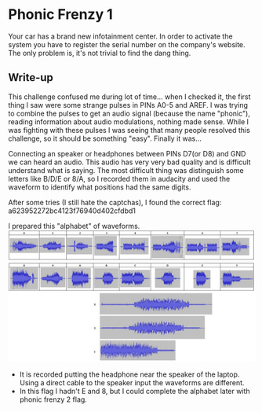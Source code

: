 # Phonic Frenzy 1
Your car has a brand new infotainment center. In order to activate the system you have to register the serial number on the company's website. The only problem is, it's not trivial to find the dang thing.

## Write-up
This challenge confused me during lot of time... when I checked it, the first thing I saw were some strange pulses in PINs A0-5 and AREF. I was trying to combine the pulses to get an audio signal (because the name "phonic"), reading information about audio modulations, nothing made sense. While I was fighting with these pulses I was seeing that many people resolved this challenge, so it should be something "easy". Finally it was...

Connecting an speaker or headphones between PINs D7(or D8) and GND we can heard an audio. This audio has very very bad quality and is difficult understand what is saying. The most difficult thing was distinguish some letters like B/D/E or 8/A, so I recorded them in audacity and used the waveform to identify what positions had the same digits.

After some tries (I still hate the captchas), I found the correct flag: a623952272bc4123f76940d402cfdbd1

I prepared this "alphabet" of waveforms.
![waveforms.jpg](waveforms.jpg)
- It is recorded putting the headphone near the speaker of the laptop. Using a direct cable to the speaker input the waveforms are different. 
- In this flag I hadn't E and 8, but I could complete the alphabet later with phonic frenzy 2 flag.
